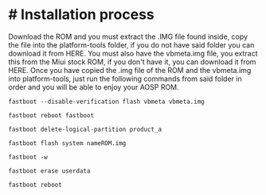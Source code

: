 # # Installation process
Download the ROM and you must extract the .IMG file found inside, copy the file into the platform-tools folder, if you do not have said folder you can download it from HERE.
You must also have the vbmeta.img file, you extract this from the Miui stock ROM, if you don't have it, you can download it from HERE.
Once you have copied the .img file of the ROM and the vbmeta.img into platform-tools, just run the following commands from said folder in order and you will be able to enjoy your AOSP ROM.

`fastboot --disable-verification flash vbmeta vbmeta.img`

`fastboot reboot fastboot`

`fastboot delete-logical-partition product_a`

`fastboot flash system nameROM.img`

`fastboot -w`

`fastboot erase userdata`

`fastboot reboot`
